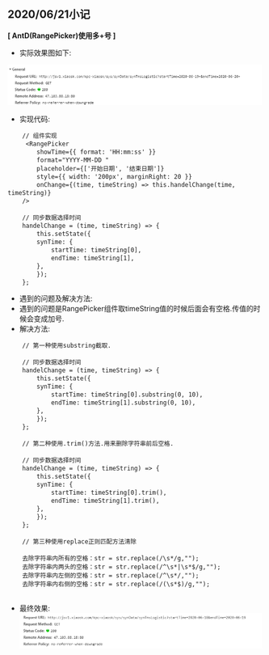 ## 2020/06/21小记

**[ AntD(RangePicker)使用多+号 ]**
 - 实际效果图如下:
 
![](/assets/RangePicker.png)

- 实现代码:
```
    // 组件实现
     <RangePicker
        showTime={{ format: 'HH:mm:ss' }}
        format="YYYY-MM-DD "
        placeholder={['开始日期', '结束日期']}
        style={{ width: '200px', marginRight: 20 }}
        onChange={(time, timeString) => this.handelChange(time, timeString)}
    />

    // 同步数据选择时间
    handelChange = (time, timeString) => {
        this.setState({
        synTime: {
            startTime: timeString[0],
            endTime: timeString[1],
        },
        });
    };
```

- 遇到的问题及解决方法:
- 遇到的问题是RangePicker组件取timeString值的时候后面会有空格.传值的时候会变成加号.
- 解决方法:
```
    // 第一种使用substring截取.

    // 同步数据选择时间
    handelChange = (time, timeString) => {
        this.setState({
        synTime: {
            startTime: timeString[0].substring(0, 10),
            endTime: timeString[1].substring(0, 10),
        },
        });
    };

    // 第二种使用.trim()方法.用来删除字符串前后空格.
    
    // 同步数据选择时间
    handelChange = (time, timeString) => {
        this.setState({
        synTime: {
            startTime: timeString[0].trim(),
            endTime: timeString[1].trim(),
        },
        });
    };

    // 第三种使用replace正则匹配方法清除
    
    去除字符串内所有的空格：str = str.replace(/\s*/g,"");
    去除字符串内两头的空格：str = str.replace(/^\s*|\s*$/g,"");
    去除字符串内左侧的空格：str = str.replace(/^\s*/,"");
    去除字符串内右侧的空格：str = str.replace(/(\s*$)/g,"");
    
```
- 最终效果:
![](/assets/RangePickerEND.png)